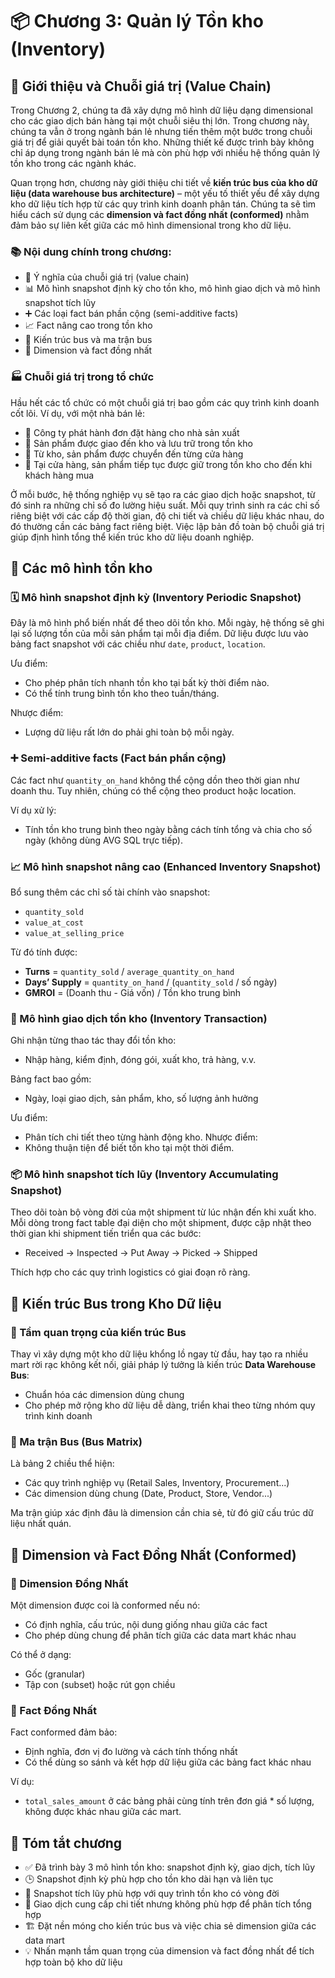 # 📦 Chương 3: Quản lý Tồn kho (Inventory)

## 🔗 Giới thiệu và Chuỗi giá trị (Value Chain)

Trong Chương 2, chúng ta đã xây dựng mô hình dữ liệu dạng dimensional cho các giao dịch bán hàng tại một chuỗi siêu thị lớn. Trong chương này, chúng ta vẫn ở trong ngành bán lẻ nhưng tiến thêm một bước trong chuỗi giá trị để giải quyết bài toán tồn kho. Những thiết kế được trình bày không chỉ áp dụng trong ngành bán lẻ mà còn phù hợp với nhiều hệ thống quản lý tồn kho trong các ngành khác.

Quan trọng hơn, chương này giới thiệu chi tiết về **kiến trúc bus của kho dữ liệu (data warehouse bus architecture)** – một yếu tố thiết yếu để xây dựng kho dữ liệu tích hợp từ các quy trình kinh doanh phân tán. Chúng ta sẽ tìm hiểu cách sử dụng các **dimension và fact đồng nhất (conformed)** nhằm đảm bảo sự liên kết giữa các mô hình dimensional trong kho dữ liệu.

### 📚 Nội dung chính trong chương:

* 🧩 Ý nghĩa của chuỗi giá trị (value chain)
* 📊 Mô hình snapshot định kỳ cho tồn kho, mô hình giao dịch và mô hình snapshot tích lũy
* ➕ Các loại fact bán phần cộng (semi-additive facts)
* 📈 Fact nâng cao trong tồn kho
* 🚌 Kiến trúc bus và ma trận bus
* 🧱 Dimension và fact đồng nhất

### 🏭 Chuỗi giá trị trong tổ chức

Hầu hết các tổ chức có một chuỗi giá trị bao gồm các quy trình kinh doanh cốt lõi. Ví dụ, với một nhà bán lẻ:

* 📝 Công ty phát hành đơn đặt hàng cho nhà sản xuất
* 🚚 Sản phẩm được giao đến kho và lưu trữ trong tồn kho
* 🏬 Từ kho, sản phẩm được chuyển đến từng cửa hàng
* 🛒 Tại cửa hàng, sản phẩm tiếp tục được giữ trong tồn kho cho đến khi khách hàng mua

Ở mỗi bước, hệ thống nghiệp vụ sẽ tạo ra các giao dịch hoặc snapshot, từ đó sinh ra những chỉ số đo lường hiệu suất. Mỗi quy trình sinh ra các chỉ số riêng biệt với các cấp độ thời gian, độ chi tiết và chiều dữ liệu khác nhau, do đó thường cần các bảng fact riêng biệt. Việc lập bản đồ toàn bộ chuỗi giá trị giúp định hình tổng thể kiến trúc kho dữ liệu doanh nghiệp.

## 🧮 Các mô hình tồn kho

### 🗓️ Mô hình snapshot định kỳ (Inventory Periodic Snapshot)

Đây là mô hình phổ biến nhất để theo dõi tồn kho. Mỗi ngày, hệ thống sẽ ghi lại số lượng tồn của mỗi sản phẩm tại mỗi địa điểm. Dữ liệu được lưu vào bảng fact snapshot với các chiều như `date`, `product`, `location`.

Ưu điểm:

* Cho phép phân tích nhanh tồn kho tại bất kỳ thời điểm nào.
* Có thể tính trung bình tồn kho theo tuần/tháng.

Nhược điểm:

* Lượng dữ liệu rất lớn do phải ghi toàn bộ mỗi ngày.

### ➕ Semi-additive facts (Fact bán phần cộng)

Các fact như `quantity_on_hand` không thể cộng dồn theo thời gian như doanh thu. Tuy nhiên, chúng có thể cộng theo product hoặc location.

Ví dụ xử lý:

* Tính tồn kho trung bình theo ngày bằng cách tính tổng và chia cho số ngày (không dùng AVG SQL trực tiếp).

### 📈 Mô hình snapshot nâng cao (Enhanced Inventory Snapshot)

Bổ sung thêm các chỉ số tài chính vào snapshot:

* `quantity_sold`
* `value_at_cost`
* `value_at_selling_price`

Từ đó tính được:

* **Turns** = `quantity_sold` / `average_quantity_on_hand`
* **Days’ Supply** = `quantity_on_hand` / (`quantity_sold` / số ngày)
* **GMROI** = (Doanh thu - Giá vốn) / Tồn kho trung bình

### 🔄 Mô hình giao dịch tồn kho (Inventory Transaction)

Ghi nhận từng thao tác thay đổi tồn kho:

* Nhập hàng, kiểm định, đóng gói, xuất kho, trả hàng, v.v.

Bảng fact bao gồm:

* Ngày, loại giao dịch, sản phẩm, kho, số lượng ảnh hưởng

Ưu điểm:

* Phân tích chi tiết theo từng hành động kho.
  Nhược điểm:
* Không thuận tiện để biết tồn kho tại một thời điểm.

### 📦 Mô hình snapshot tích lũy (Inventory Accumulating Snapshot)

Theo dõi toàn bộ vòng đời của một shipment từ lúc nhận đến khi xuất kho. Mỗi dòng trong fact table đại diện cho một shipment, được cập nhật theo thời gian khi shipment tiến triển qua các bước:

* Received → Inspected → Put Away → Picked → Shipped

Thích hợp cho các quy trình logistics có giai đoạn rõ ràng.

## 🚌 Kiến trúc Bus trong Kho Dữ liệu

### 🧠 Tầm quan trọng của kiến trúc Bus

Thay vì xây dựng một kho dữ liệu khổng lồ ngay từ đầu, hay tạo ra nhiều mart rời rạc không kết nối, giải pháp lý tưởng là kiến trúc **Data Warehouse Bus**:

* Chuẩn hóa các dimension dùng chung
* Cho phép mở rộng kho dữ liệu dễ dàng, triển khai theo từng nhóm quy trình kinh doanh

### 📐 Ma trận Bus (Bus Matrix)

Là bảng 2 chiều thể hiện:

* Các quy trình nghiệp vụ (Retail Sales, Inventory, Procurement...)
* Các dimension dùng chung (Date, Product, Store, Vendor...)

Ma trận giúp xác định đâu là dimension cần chia sẻ, từ đó giữ cấu trúc dữ liệu nhất quán.

## 🧱 Dimension và Fact Đồng Nhất (Conformed)

### 🧱 Dimension Đồng Nhất

Một dimension được coi là conformed nếu nó:

* Có định nghĩa, cấu trúc, nội dung giống nhau giữa các fact
* Cho phép dùng chung để phân tích giữa các data mart khác nhau

Có thể ở dạng:

* Gốc (granular)
* Tập con (subset) hoặc rút gọn chiều

### 🧾 Fact Đồng Nhất

Fact conformed đảm bảo:

* Định nghĩa, đơn vị đo lường và cách tính thống nhất
* Có thể dùng so sánh và kết hợp dữ liệu giữa các bảng fact khác nhau

Ví dụ:

* `total_sales_amount` ở các bảng phải cùng tính trên đơn giá \* số lượng, không được khác nhau giữa các mart.
<!-- Created by @tunguyenn99 | Do not reuse without permission -->

## 📌 Tóm tắt chương

* ✅ Đã trình bày 3 mô hình tồn kho: snapshot định kỳ, giao dịch, tích lũy
* 🕒 Snapshot định kỳ phù hợp cho tồn kho dài hạn và liên tục
* 🔁 Snapshot tích lũy phù hợp với quy trình tồn kho có vòng đời
* 🧾 Giao dịch cung cấp chi tiết nhưng không phù hợp để phân tích tổng hợp
* 🏗️ Đặt nền móng cho kiến trúc bus và việc chia sẻ dimension giữa các data mart
* 💡 Nhấn mạnh tầm quan trọng của dimension và fact đồng nhất để tích hợp toàn bộ kho dữ liệu
<!-- Created by @tunguyenn99 | Do not reuse without permission -->